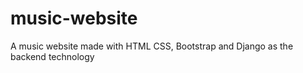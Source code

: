 # music-website
A music website  made with HTML CSS, Bootstrap and Django as the backend technology
